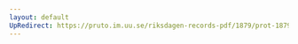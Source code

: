 ```yaml
---
layout: default
UpRedirect: https://pruto.im.uu.se/riksdagen-records-pdf/1879/prot-1879--ak--001/prot-1879--ak--001_020.pdf
---
```

